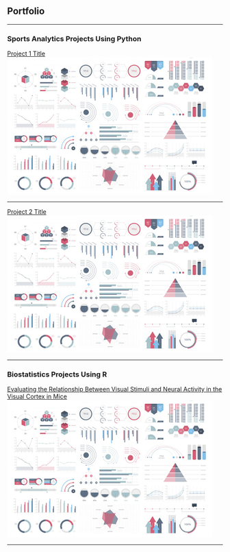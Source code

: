 ## Portfolio

---

### Sports Analytics Projects Using Python

[Project 1 Title](/sample_page)
<img src="images/dummy_thumbnail.jpg?raw=true"/>

---
[Project 2 Title](/pdf/sample_presentation.pdf)
<img src="images/dummy_thumbnail.jpg?raw=true"/>

---

### Biostatistics Projects Using R

[Evaluating the Relationship Between Visual Stimuli and Neural Activity in the Visual Cortex in Mice](/project_html_files/neural_activity_in_mice_project.html)
<img src="images/dummy_thumbnail.jpg?raw=true"/>




---
<p style="font-size:11px"></p>
<!-- Remove above link if you don't want to attibute -->
